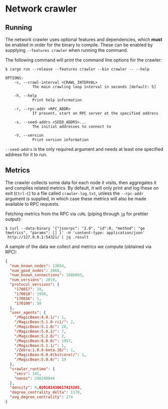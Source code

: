 # Network crawler

## Running

The network crawler uses optional features and dependencies, which **must** be enabled in order for the binary to compile. These can be enabled by supplying `--features crawler` when running the command. 

The following command will print the command line options for the crawler:

```fish
$ cargo run --release --features crawler --bin crawler -- --help

OPTIONS:
    -c, --crawl-interval <CRAWL_INTERVAL>
            The main crawling loop interval in seconds [default: 5]

    -h, --help
            Print help information

    -r, --rpc-addr <RPC_ADDR>
            If present, start an RPC server at the specified address

    -s, --seed-addrs <SEED_ADDRS>...
            The initial addresses to connect to

    -V, --version
            Print version information
```

`--seed-addrs` is the only required argument and needs at least one specified address for it to run.

## Metrics

The crawler collects some data for each node it visits, then aggregates it and compiles related metrics. By default, it will only print and log these on exit (`Ctrl-C`) to a file called `crawler-log.txt`, unless the `--rpc-addr` argument is supplied, in which case these metrics will also be made available to RPC requests.

Fetching metrics from the RPC via `cURL` (piping through [`jq`](https://github.com/stedolan/jq) for prettier output):

```fish
$ curl --data-binary '{"jsonrpc": "2.0", "id":0, "method": "ge
tmetrics", "params": [] }' -H 'content-type: application/json'
 http://127.0.0.1:54321/ | jq .result
```

A sample of the data we collect and metrics we compute (obtained via RPC):

```json
{
  "num_known_nodes": 13654,
  "num_good_nodes": 2066,
  "num_known_connections": 1888893,
  "num_versions": 2019,
  "protocol_versions": {
    "170017": 10,
    "170018": 1958,
    "170016": 1,
    "170100": 50
  },
  "user_agents": {
    "/MagicBean:4.0.1/": 1,
    "/MagicBean:5.1.0-rc1/": 2,
    "/MagicBean:5.1.0/": 28,
    "/MagicBean:5.0.2/": 7,
    "/MagicBean:5.2.0/": 2,
    "/MagicBean:6.0.0/": 1957,
    "/MagicBean:5.1.1/": 1,
    "/Zebra:1.0.0-beta.10/": 1,
    "/MagicBean:6.0.0(bitcore)/": 1,
    "/MagicBean:5.0.0/": 19
  },
  "crawler_runtime": {
    "secs": 145,
    "nanos": 298240944
  },
  "density": 0.020101430617415265,
  "degree_centrality_delta": 1178,
  "avg_degree_centrality": 274
}
```

